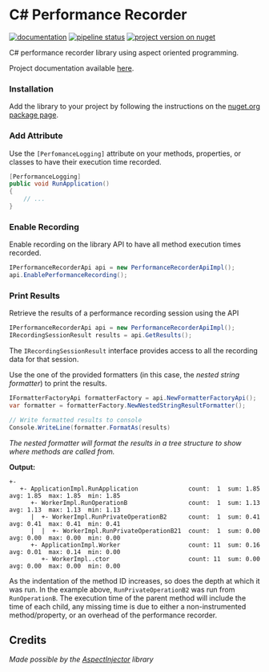 # C# Performance Recorder

[![documentation](https://img.shields.io/badge/docs-latest-orange)](https://hectorjsmith.gitlab.io/csharp-performance-recorder/)
[![pipeline status](https://gitlab.com/hectorjsmith/csharp-performance-recorder/badges/develop/pipeline.svg)](https://gitlab.com/hectorjsmith/csharp-performance-recorder/commits/develop)
[![project version on nuget](https://badgen.net/nuget/v/PerformanceRecorder/latest)](https://www.nuget.org/packages/PerformanceRecorder/)

C# performance recorder library using aspect oriented programming.

Project documentation available [here](https://hectorjsmith.gitlab.io/csharp-performance-recorder/).

### Installation

Add the library to your project by following the instructions on the [nuget.org package page](https://www.nuget.org/packages/PerformanceRecorder/).

### Add Attribute

Use the `[PerfomanceLogging]` attribute on your methods, properties, or classes to have their execution time recorded.

```csharp
[PerformanceLogging]
public void RunApplication()
{
    // ...
}
```

### Enable Recording

Enable recording on the library API to have all method execution times recorded.

```csharp
IPerformanceRecorderApi api = new PerformanceRecorderApiImpl();
api.EnablePerformanceRecording();
```

### Print Results

Retrieve the results of a performance recording session using the API

```csharp
IPerformanceRecorderApi api = new PerformanceRecorderApiImpl();
IRecordingSessionResult results = api.GetResults();
```

The `IRecordingSessionResult` interface provides access to all the recording data for that session.

Use the one of the provided formatters (in this case, the *nested string formatter*) to print the results.

```csharp
IFormatterFactoryApi formatterFactory = api.NewFormatterFactoryApi();
var formatter = formatterFactory.NewNestedStringResultFormatter();

// Write formatted results to console
Console.WriteLine(formatter.FormatAs(results)
```

*The nested formatter will format the results in a tree structure to show where methods are called from.*

**Output:**

```
+-
   +- ApplicationImpl.RunApplication              count:  1  sum: 1.85  avg: 1.85  max: 1.85  min: 1.85
      +- WorkerImpl.RunOperationB                 count:  1  sum: 1.13  avg: 1.13  max: 1.13  min: 1.13
      |  +- WorkerImpl.RunPrivateOperationB2      count:  1  sum: 0.41  avg: 0.41  max: 0.41  min: 0.41
      |  |  +- WorkerImpl.RunPrivateOperationB21  count:  1  sum: 0.00  avg: 0.00  max: 0.00  min: 0.00
      +- ApplicationImpl.Worker                   count: 11  sum: 0.16  avg: 0.01  max: 0.14  min: 0.00
         +- WorkerImpl..ctor                      count: 11  sum: 0.00  avg: 0.00  max: 0.00  min: 0.00
```

As the indentation of the method ID increases, so does the depth at which it was run. In the example above, `RunPrivateOperationB2` was run from `RunOperationB`.
The execution time of the parent method will include the time of each child, any missing time is due to either a non-instrumented method/property, or an overhead of the performance recorder.

## Credits

*Made possible by the [AspectInjector](https://github.com/pamidur/aspect-injector) library*
